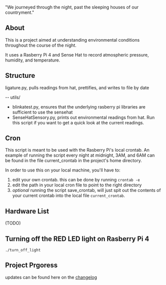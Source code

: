 "We journeyed through the night, past the sleeping houses of our countryment."

## About
This is a project aimed at understanding environmental conditions throughout the course of the night.

It uses a Rasberry Pi 4 and Sense Hat to record atmospheric pressure, humidity, and temperature. 


## Structure
ligature.py, pulls readings from hat, prettifies, and writes to file by date

-- utils/
   - blinkatest.py, ensures that the underlying rasberry pi libraries
     		    are sufficient to use the sensehat
   - SenseHatSensory.py, prints out environmental readings from hat. Run this script if you want to get a quick look at the current readings.

## Cron
This script is meant to be used with the Rasberry Pi's local crontab. An example of running the script every night at midnight, 3AM, and 6AM can be found in the file current_crontab in the project's home directory.

In order to use this on your local machine, you'll have to:
1. edit your own crontab. this can be done by running `crontab -e`
2. edit the path in your local cron file to point to the right directory
3. *optional* running the script save_crontab, will just spit out the contents of your current crontab into the local file `current_crontab`.
   
## Hardware List
   (TODO)

## Turning off the RED LED light on Rasberry Pi 4
    ./turn_off_light

## Project Prgoress

   updates can be found here on the [changelog](./ChangeLog)
